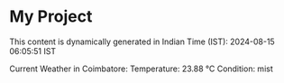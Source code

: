 # My Project

This content is dynamically generated in Indian Time (IST): 2024-08-15 06:05:51 IST


Current Weather in Coimbatore:
Temperature: 23.88 °C
Condition: mist
